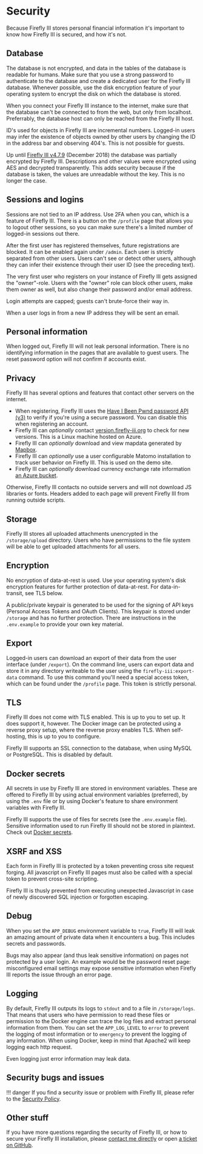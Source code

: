 # Security

Because Firefly III stores personal financial information it's important to know how Firefly III is secured, and how it's not.

## Database

The database is not encrypted, and data in the tables of the database is readable for humans. Make sure that you use a strong password to authenticate to the database and create a dedicated user for the Firefly III database. Whenever possible, use the disk encryption feature of your operating system to encrypt the disk on which the database is stored. 

When you connect your Firefly III instance to the internet, make sure that the database can't be connected to from the web, but only from localhost. Preferrably, the database host can only be reached from the Firefly III host.

ID's used for objects in Firefly III are incremental numbers. Logged-in users may infer the existence of objects owned by other users by changing the ID in the address bar and observing 404's. This is not possible for guests.

Up until [Firefly III v4.7.9](https://github.com/firefly-iii/firefly-iii/releases/tag/4.7.9) (December 2018) the database was partially encrypted by Firefly III. Descriptions and other values were encrypted using AES and decrypted transparently. This adds security because if the database is taken, the values are unreadable without the key. This is no longer the case.

## Sessions and logins

Sessions are not tied to an IP address. Use 2FA when you can, which is a feature of Firefly III. There is a button on the `/profile` page that allows you to logout other sessions, so you can make sure there's a limited number of logged-in sessions out there.

After the first user has registered themselves, future registrations are blocked. It can be enabled again under `/admin`. Each user is strictly separated from other users. Users can't see or detect other users, although they can infer their existence through their user ID (see the preceding text).

The very first user who registers on your instance of Firefly III gets assigned the "owner"-role. Users with the "owner" role can block other users, make them owner as well, but also change their password and/or email address.

Login attempts are capped; guests can't brute-force their way in.

When a user logs in from a new IP address they will be sent an email.

## Personal information

When logged out, Firefly III will not leak personal information. There is no identifying information in the pages that are available to guest users. The reset password option will not confirm if accounts exist.

## Privacy

Firefly III has several options and features that contact other servers on the internet.

- When registering, Firefly III uses the [Have I Been Pwnd password API (v3)](https://haveibeenpwned.com/API/v3#PwnedPasswords) to verify if you're using a secure password. You can disable this when registering an account.
- Firefly III can *optionally* contact [version.firefly-iii.org](https://version.firefly-iii.org) to check for new versions. This is a Linux machine hosted on Azure.
- Firefly III can *optionally* download and view mapdata generated by [Mapbox](https://www.mapbox.com/).
- Firefly III can *optionally* use a user configurable Matomo installation to track user behavior on Firefly III. This is used on the demo site.
- Firefly III can *optionally* download currency exchange rate information [an Azure bucket](https://github.com/firefly-iii/exchange-rates).

Otherwise, Firefly III contacts no outside servers and will not download JS libraries or fonts. Headers added to each page will prevent Firefly III from running outside scripts.

## Storage

Firefly III stores all uploaded attachments unencrypted in the `/storage/upload` directory. Users who have permissions to the file system will be able to get uploaded attachments for all users.

## Encryption

No encryption of data-at-rest is used. Use your operating system's disk encryption features for further protection of data-at-rest. For data-in-transit, see TLS below.

A public/private keypair is generated to be used for the signing of API keys (Personal Access Tokens and OAuth Clients). This keypair is stored under `/storage` and has no further protection. There are instructions in the `.env.example` to provide your own key material.

## Export

Logged-in users can download an export of their data from the user interface (under `/export`). On the command line, users can export data and store it in any directory writeable to the user using the `firefly-iii:export-data` command. To use this command you'll need a special access token, which can be found under the `/profile` page. This token is strictly personal.

## TLS

Firefly III does not come with TLS enabled. This is up to you to set up. It does support it, however. The Docker image can be protected using a reverse proxy setup, where the reverse proxy enables TLS. When self-hosting, this is up to you to configure.

Firefly III supports an SSL connection to the database, when using MySQL or PostgreSQL. This is disabled by default.

## Docker secrets

All secrets in use by Firefly III are stored in environment variables. These are offered to Firefly III by using actual environment variables (preferred), by using the `.env` file or by using Docker's feature to share environment variables with Firefly III.

Firefly III supports the use of files for secrets (see the `.env.example` file). Sensitive information used to run Firefly III should not be stored in plaintext. Check out [Docker secrets](https://docs.docker.com/engine/swarm/secrets/).

## XSRF and XSS

Each form in Firefly III is protected by a token preventing cross site request forging. All javascript on Firefly III pages must also be called with a special token to prevent cross-site scripting.

Firefly III is thusly prevented from executing unexpected Javascript in case of newly discovered SQL injection or forgotten escaping.

## Debug

When you set the `APP_DEBUG` environment variable to `true`, Firefly III will leak an amazing amount of private data when it encounters a bug. This includes secrets and passwords.

Bugs may also appear (and thus leak sensitive information) on pages not protected by a user login. An example would be the password reset page: misconfigured email settings may expose sensitive information when Firefly III reports the issue through an error page.

## Logging

By default, Firefly III outputs its logs to `stdout` and to a file in `/storage/logs`. That means that users who have permission to read these files or permission to the Docker engine can trace the log files and extract personal information from them. You can set the `APP_LOG_LEVEL` to `error` to prevent the logging of most information or to `emergency` to prevent the logging of any information. When using Docker, keep in mind that Apache2 will keep logging each http request.

Even logging just error information may leak data.

## Security bugs and issues

!!! danger
    If you find a security issue or problem with Firefly III, please refer to the [Security Policy](https://github.com/firefly-iii/firefly-iii/security/policy).

## Other stuff

If you have more questions regarding the security of Firefly III, or how to secure your Firefly III installation, please [contact me directly](mailto:james@firefly-iii.org) or open [a ticket on GitHub](https://github.com/firefly-iii/firefly-iii/issues/new/choose).


